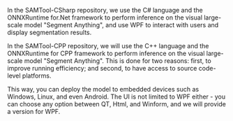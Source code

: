 In the SAMTool-CSharp repository, we use the C# language and the ONNXRuntime for.Net framework to perform inference on the visual large-scale model "Segment Anything", and use WPF to interact with users and display segmentation results.<br/>

In the SAMTool-CPP repository, we will use the C++ language and the ONNXRuntime for CPP framework to perform inference on the visual large-scale model "Segment Anything". This is done for two reasons: first, to improve running efficiency; and second, to have access to source code-level platforms.<br/>

This way, you can deploy the model to embedded devices such as Windows, Linux, and even Android. The UI is not limited to WPF either - you can choose any option between QT, Html, and Winform, and we will provide a version for WPF.<br/>
